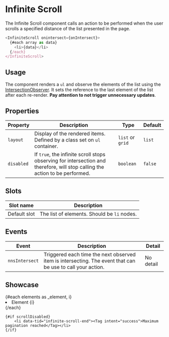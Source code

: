 <script lang="ts">
    import InfiniteScroll from "$lib/components/InfiniteScroll.svelte";
    import Tag from "$lib/components/Tag.svelte";

    const generate = (index: number): number[] =>  [ ...Array(100).keys().map(i => i + index) ];
    
    let scrollDisabled = false;
    let elements = generate(0);

    const onIntersect = () => {
        if (elements.length >= 300) {
            scrollDisabled = true;
            return;
        }

        setTimeout(() => elements = [...elements, ...generate(elements.length)], 500);
    }
</script>

# Infinite Scroll

The Infinite Scroll component calls an action to be performed when the user scrolls a specified distance of the list presented in the page.

```javascript
<InfiniteScroll onintersect={onIntersect}>
  {#each array as data}
    <li>{data}</li>
  {/each}
</InfiniteScroll>
```

## Usage

The component renders a `ul` and observe the elements of the list using the [IntersectionObserver](https://developer.mozilla.org/fr/docs/Web/API/Intersection_Observer_API).
It sets the reference to the last element of the list after each re-render. **Pay attention to not trigger unnecessary updates**.

## Properties

| Property   | Description                                                                                                                  | Type             | Default |
| ---------- | ---------------------------------------------------------------------------------------------------------------------------- | ---------------- | ------- |
| `layout`   | Display of the rendered items. Defined by a class set on `ul` container.                                                     | `list` or `grid` | `list`  |
| `disabled` | If `true`, the infinite scroll stops observing for intersection and therefore, will stop calling the action to be performed. | `boolean`        | `false` |

## Slots

| Slot name    | Description                                 |
| ------------ | ------------------------------------------- |
| Default slot | The list of elements. Should be `li` nodes. |

## Events

| Event          | Description                                                                                                | Detail    |
| -------------- | ---------------------------------------------------------------------------------------------------------- | --------- |
| `nnsIntersect` | Triggered each time the next observed item is intersecting. The event that can be use to call your action. | No detail |

## Showcase

<InfiniteScroll onintersect={onIntersect} disabled={scrollDisabled} testId="showcase-infinite-scroll">
    {#each elements as _element, i}
        <li><Tag>Element {i}</Tag></li>
    {/each}

    {#if scrollDisabled}
        <li data-tid="infinite-scroll-end"><Tag intent="success">Maximum pagination reached</Tag></li>
    {/if}

</InfiniteScroll>

<style lang="scss">
    li {
        margin: 0 0 var(--padding);
    }
</style>
